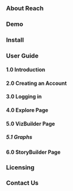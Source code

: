 ### About Reach

### Demo

### Install

### User Guide

#### 1.0 Introduction

#### 2.0 Creating an Account

#### 3.0 Logging in

#### 4.0 Explore Page

#### 5.0 VizBuilder Page

##### 5.1 Graphs

#### 6.0 StoryBuilder Page

### Licensing

### Contact Us

